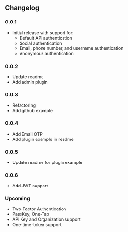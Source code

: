 ## Changelog

### 0.0.1

- Initial release with support for:
    - Default API authentication
    - Social authentication
    - Email, phone number, and username authentication
    - Anonymous authentication

### 0.0.2

- Update readme
- Add admin plugin

### 0.0.3

- Refactoring
- Add github example

### 0.0.4

- Add Email OTP
- Add plugin example in readme

### 0.0.5

- Update readme for plugin example

### 0.0.6

- Add JWT support

### Upcoming

- Two-Factor Authentication
- PassKey, One-Tap
- API Key and Organization support
- One-time-token support